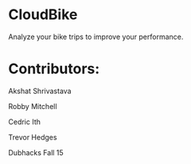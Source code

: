 # CloudBike

Analyze your bike trips to improve your performance. 

# Contributors:

Akshat Shrivastava

Robby Mitchell

Cedric Ith

Trevor Hedges

Dubhacks Fall 15
